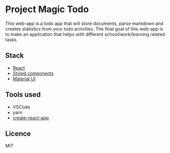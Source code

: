 # Project Magic Todo

This web-app is a todo app that will store documents, parse markdown and creates statistics from your todo activities. The final goal of this web-app is to make an application that helps with different school/work/learning related tasks.

## Stack
- [React](https://github.com/facebook/react)
- [Styled components](https://github.com/styled-components/styled-components)
- [Material UI](https://github.com/callemall/material-ui)

## Tools used
- VSCode
- yarn
- [create-react-app](https://github.com/facebookincubator/create-react-app)

## Licence
MIT